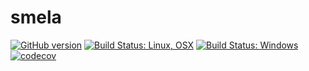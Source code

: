 # smela

[![GitHub version](https://badge.fury.io/gh/SMelanko%2Fsmela.svg)](https://badge.fury.io/gh/SMelanko%2Fsmela)
[![Build Status: Linux, OSX](https://travis-ci.org/SMelanko/smela.svg?branch=master)](https://travis-ci.org/SMelanko/smela)
[![Build Status: Windows](https://ci.appveyor.com/api/projects/status/github/SMelanko/smela?branch=master&svg=true)](https://ci.appveyor.com/project/SMelanko/smela)
[![codecov](https://codecov.io/gh/SMelanko/smela/branch/master/graph/badge.svg)](https://codecov.io/gh/SMelanko/smela)
